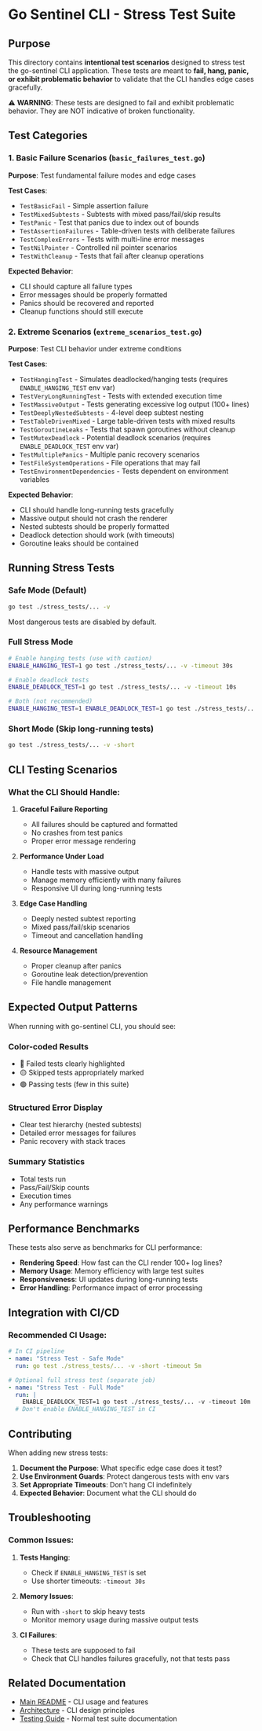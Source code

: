 # Go Sentinel CLI - Stress Test Suite

## Purpose

This directory contains **intentional test scenarios** designed to stress test the go-sentinel CLI application. These tests are meant to **fail, hang, panic, or exhibit problematic behavior** to validate that the CLI handles edge cases gracefully.

⚠️ **WARNING**: These tests are designed to fail and exhibit problematic behavior. They are NOT indicative of broken functionality.

## Test Categories

### 1. Basic Failure Scenarios (`basic_failures_test.go`)

**Purpose**: Test fundamental failure modes and edge cases

**Test Cases**:
- `TestBasicFail` - Simple assertion failure
- `TestMixedSubtests` - Subtests with mixed pass/fail/skip results
- `TestPanic` - Test that panics due to index out of bounds
- `TestAssertionFailures` - Table-driven tests with deliberate failures
- `TestComplexErrors` - Tests with multi-line error messages
- `TestNilPointer` - Controlled nil pointer scenarios
- `TestWithCleanup` - Tests that fail after cleanup operations

**Expected Behavior**: 
- CLI should capture all failure types
- Error messages should be properly formatted
- Panics should be recovered and reported
- Cleanup functions should still execute

### 2. Extreme Scenarios (`extreme_scenarios_test.go`)

**Purpose**: Test CLI behavior under extreme conditions

**Test Cases**:
- `TestHangingTest` - Simulates deadlocked/hanging tests (requires `ENABLE_HANGING_TEST` env var)
- `TestVeryLongRunningTest` - Tests with extended execution time
- `TestMassiveOutput` - Tests generating excessive log output (100+ lines)
- `TestDeeplyNestedSubtests` - 4-level deep subtest nesting
- `TestTableDrivenMixed` - Large table-driven tests with mixed results
- `TestGoroutineLeaks` - Tests that spawn goroutines without cleanup
- `TestMutexDeadlock` - Potential deadlock scenarios (requires `ENABLE_DEADLOCK_TEST` env var)
- `TestMultiplePanics` - Multiple panic recovery scenarios
- `TestFileSystemOperations` - File operations that may fail
- `TestEnvironmentDependencies` - Tests dependent on environment variables

**Expected Behavior**:
- CLI should handle long-running tests gracefully
- Massive output should not crash the renderer
- Nested subtests should be properly formatted
- Deadlock detection should work (with timeouts)
- Goroutine leaks should be contained

## Running Stress Tests

### Safe Mode (Default)
```bash
go test ./stress_tests/... -v
```
Most dangerous tests are disabled by default.

### Full Stress Mode
```bash
# Enable hanging tests (use with caution)
ENABLE_HANGING_TEST=1 go test ./stress_tests/... -v -timeout 30s

# Enable deadlock tests
ENABLE_DEADLOCK_TEST=1 go test ./stress_tests/... -v -timeout 10s

# Both (not recommended)
ENABLE_HANGING_TEST=1 ENABLE_DEADLOCK_TEST=1 go test ./stress_tests/... -v -timeout 60s
```

### Short Mode (Skip long-running tests)
```bash
go test ./stress_tests/... -v -short
```

## CLI Testing Scenarios

### What the CLI Should Handle:

1. **Graceful Failure Reporting**
   - All failures should be captured and formatted
   - No crashes from test panics
   - Proper error message rendering

2. **Performance Under Load**
   - Handle tests with massive output
   - Manage memory efficiently with many failures
   - Responsive UI during long-running tests

3. **Edge Case Handling**
   - Deeply nested subtest reporting
   - Mixed pass/fail/skip scenarios
   - Timeout and cancellation handling

4. **Resource Management**
   - Proper cleanup after panics
   - Goroutine leak detection/prevention
   - File handle management

## Expected Output Patterns

When running with go-sentinel CLI, you should see:

### Color-coded Results
- 🔴 Failed tests clearly highlighted
- 🟡 Skipped tests appropriately marked
- 🟢 Passing tests (few in this suite)

### Structured Error Display
- Clear test hierarchy (nested subtests)
- Detailed error messages for failures
- Panic recovery with stack traces

### Summary Statistics
- Total tests run
- Pass/Fail/Skip counts
- Execution times
- Any performance warnings

## Performance Benchmarks

These tests also serve as benchmarks for CLI performance:

- **Rendering Speed**: How fast can the CLI render 100+ log lines?
- **Memory Usage**: Memory efficiency with large test suites
- **Responsiveness**: UI updates during long-running tests
- **Error Handling**: Performance impact of error processing

## Integration with CI/CD

### Recommended CI Usage:
```yaml
# In CI pipeline
- name: "Stress Test - Safe Mode"
  run: go test ./stress_tests/... -v -short -timeout 5m

# Optional full stress test (separate job)
- name: "Stress Test - Full Mode" 
  run: |
    ENABLE_DEADLOCK_TEST=1 go test ./stress_tests/... -v -timeout 10m
  # Don't enable ENABLE_HANGING_TEST in CI
```

## Contributing

When adding new stress tests:

1. **Document the Purpose**: What specific edge case does it test?
2. **Use Environment Guards**: Protect dangerous tests with env vars
3. **Set Appropriate Timeouts**: Don't hang CI indefinitely
4. **Expected Behavior**: Document what the CLI should do

## Troubleshooting

### Common Issues:

1. **Tests Hanging**: 
   - Check if `ENABLE_HANGING_TEST` is set
   - Use shorter timeouts: `-timeout 30s`

2. **Memory Issues**:
   - Run with `-short` to skip heavy tests
   - Monitor memory usage during massive output tests

3. **CI Failures**:
   - These tests are supposed to fail
   - Check that CLI handles failures gracefully, not that tests pass

## Related Documentation

- [Main README](../README.md) - CLI usage and features
- [Architecture](../ARCHITECTURE.md) - CLI design principles
- [Testing Guide](../docs/testing.md) - Normal test suite documentation 